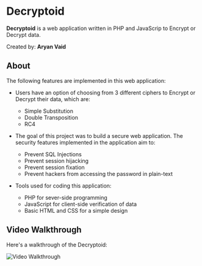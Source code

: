 
# Decryptoid

**Decryptoid** is a web application written in PHP and JavaScrip to Encrypt or Decrypt data.

Created by: **Aryan Vaid**

## About

The following features are implemented in this web application:

* Users have an option of choosing from 3 different ciphers to Encrypt or Decrypt their data, which are: 
  * Simple Substitution
  * Double Transposition
  * RC4
  
* The goal of this project was to build a secure web application. The security features implemented in the application aim to: 
  * Prevent SQL Injections
  * Prevent session hijacking
  * Prevent session fixation
  * Prevent hackers from accessing the password in plain-text

* Tools used for coding this application:
  * PHP for sever-side programming
  * JavaScript for client-side verification of data
  * Basic HTML and CSS for a simple design
 
## Video Walkthrough 

Here's a walkthrough of the Decryptoid:

<img src=http://g.recordit.co/X5mqM7ZBtl.gif title='Video Walkthrough' width='' alt='Video Walkthrough' />
